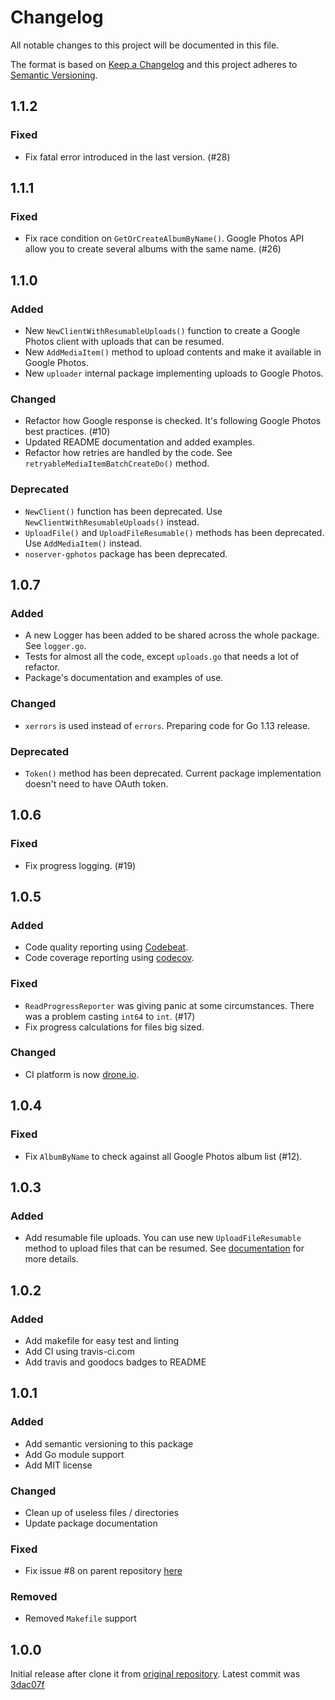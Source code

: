 # Changelog
All notable changes to this project will be documented in this file.

The format is based on [Keep a Changelog](https://keepachangelog.com/) and this project adheres to [Semantic Versioning](https://semver.org/).

## 1.1.2
### Fixed
- Fix fatal error introduced in the last version. (#28)

## 1.1.1
### Fixed
- Fix race condition on `GetOrCreateAlbumByName()`. Google Photos API allow you to create several albums with the same name. (#26)

## 1.1.0
### Added
- New `NewClientWithResumableUploads()` function to create a Google Photos client with uploads that can be resumed.
- New `AddMediaItem()` method to upload contents and make it available in Google Photos.
- New `uploader` internal package implementing uploads to Google Photos.
### Changed
- Refactor how Google response is checked. It's following Google Photos best practices. (#10)
- Updated README documentation and added examples.
- Refactor how retries are handled by the code. See `retryableMediaItemBatchCreateDo()` method.
### Deprecated
- `NewClient()` function has been deprecated. Use `NewClientWithResumableUploads()` instead.
- `UploadFile()` and `UploadFileResumable()` methods has been deprecated. Use `AddMediaItem()` instead.
- `noserver-gphotos` package has been deprecated.

## 1.0.7
### Added
- A new Logger has been added to be shared across the whole package. See `logger.go`.
- Tests for almost all the code, except `uploads.go` that needs a lot of refactor.
- Package's documentation and examples of use.

### Changed
- `xerrors` is used instead of `errors`. Preparing code for Go 1.13 release.

### Deprecated
- `Token()` method has been deprecated. Current package implementation doesn't need to have OAuth token.

## 1.0.6
### Fixed
- Fix progress logging. (#19)

## 1.0.5
### Added
- Code quality reporting using [Codebeat](https://codebeat.co/projects/github-com-gphotosuploader-google-photos-api-client-go-master).
- Code coverage reporting using [codecov](https://codecov.io/gh/gphotosuploader/google-photos-api-client-go).

### Fixed
- `ReadProgressReporter` was giving panic at some circumstances. There was a problem casting `int64` to `int`. (#17)
- Fix progress calculations for files big sized. 

### Changed
- CI platform is now [drone.io](https://drone.io).

## 1.0.4
### Fixed
- Fix `AlbumByName` to check against all Google Photos album list (#12).

## 1.0.3
### Added
- Add resumable file uploads. You can use new `UploadFileResumable` method to upload files that can be resumed. See [documentation](https://godoc.org/github.com/gphotosuploader/google-photos-api-client-go/lib-gphotos) for more details.

## 1.0.2
### Added
- Add makefile for easy test and linting
- Add CI using travis-ci.com
- Add travis and goodocs badges to README

## 1.0.1
### Added
- Add semantic versioning to this package
- Add Go module support
- Add MIT license

### Changed
- Clean up of useless files / directories
- Update package documentation

### Fixed
- Fix issue #8 on parent repository [here](https://github.com/nmrshll/google-photos-api-client-go/issues/8)

### Removed
- Removed `Makefile` support

## 1.0.0
Initial release after clone it from [original repository](https://github.com/nmrshll/google-photos-api-client-go). Latest commit was [3dac07f](https://github.com/nmrshll/google-photos-api-client-go/commit/3dac07f1b07f249ac4a9805b9d60afe0f68c34b2)
